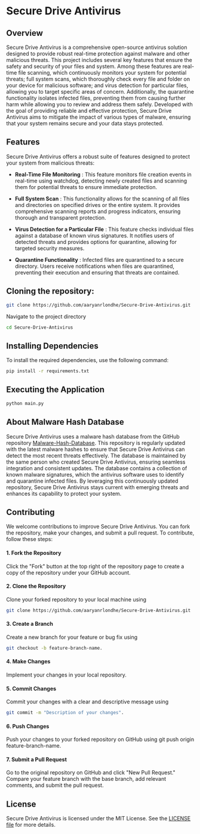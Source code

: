 # Secure Drive Antivirus

## Overview
Secure Drive Antivirus is a comprehensive open-source antivirus solution designed to provide robust real-time protection against malware and other malicious threats. This project includes several key features that ensure the safety and security of your files and system. Among these features are real-time file scanning, which continuously monitors your system for potential threats; full system scans, which thoroughly check every file and folder on your device for malicious software; and virus detection for particular files, allowing you to target specific areas of concern. Additionally, the quarantine functionality isolates infected files, preventing them from causing further harm while allowing you to review and address them safely. Developed with the goal of providing reliable and effective protection, Secure Drive Antivirus aims to mitigate the impact of various types of malware, ensuring that your system remains secure and your data stays protected. 

## Features
Secure Drive Antivirus offers a robust suite of features designed to protect your system from malicious threats:

- **Real-Time File Monitoring** <a name="real-time-file-monitoring"></a>: This feature monitors file creation events in real-time using watchdog, detecting newly created files and scanning them for potential threats to ensure immediate protection.

- **Full System Scan** <a name="full-system-scan"></a>: This functionality allows for the scanning of all files and directories on specified drives or the entire system. It provides comprehensive scanning reports and progress indicators, ensuring thorough and transparent protection.

- **Virus Detection for a Particular File** <a name="virus-detection-for-a-particular-file"></a>: This feature checks individual files against a database of known virus signatures. It notifies users of detected threats and provides options for quarantine, allowing for targeted security measures.

- **Quarantine Functionality** <a name="quarantine-functionality"></a>: Infected files are quarantined to a secure directory. Users receive notifications when files are quarantined, preventing their execution and ensuring that threats are contained.

## Cloning the repository:
```bash
git clone https://github.com/aaryanrlondhe/Secure-Drive-Antivirus.git
```
Navigate to the project directory
```bash
cd Secure-Drive-Antivirus
```
## Installing Dependencies
To install the required dependencies, use the following command:
```bash
pip install -r requirements.txt
```
## Executing the Application
```bash
python main.py
```

## About Malware Hash Database
Secure Drive Antivirus uses a malware hash database from the GitHub repository [Malware-Hash-Database](https://github.com/aaryanrlondhe/Malware-Hash-Database). This repository is regularly updated with the latest malware hashes to ensure that Secure Drive Antivirus can detect the most recent threats effectively. The database is maintained by the same person who created Secure Drive Antivirus, ensuring seamless integration and consistent updates. The database contains a collection of known malware signatures, which the antivirus software uses to identify and quarantine infected files. By leveraging this continuously updated repository, Secure Drive Antivirus stays current with emerging threats and enhances its capability to protect your system.

## Contributing

We welcome contributions to improve Secure Drive Antivirus. You can fork the repository, make your changes, and submit a pull request. To contribute, follow these steps:

#### 1. Fork the Repository
Click the "Fork" button at the top right of the repository page to create a copy of the repository under your GitHub account.

#### 2. Clone the Repository
Clone your forked repository to your local machine using
```bash
git clone https://github.com/aaryanrlondhe/Secure-Drive-Antivirus.git
```

#### 3. Create a Branch
Create a new branch for your feature or bug fix using
```bash
git checkout -b feature-branch-name.
```

#### 4. Make Changes
Implement your changes in your local repository.

#### 5. Commit Changes
Commit your changes with a clear and descriptive message using
```bash
git commit -m "Description of your changes".
```

#### 6. Push Changes
Push your changes to your forked repository on GitHub using git push origin feature-branch-name.

#### 7. Submit a Pull Request
Go to the original repository on GitHub and click "New Pull Request." Compare your feature branch with the base branch, add relevant comments, and submit the pull request.

## License
Secure Drive Antivirus is licensed under the MIT License. See the [LICENSE file](https://github.com/aaryanrlondhe/Secure-Drive-Antivirus/blob/main/LICENSE) for more details.

